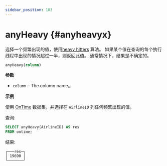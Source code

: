 ```yaml
---
sidebar_position: 103
---
```


# anyHeavy {#anyheavyx}

选择一个频繁出现的值，使用[heavy hitters](http://www.cs.umd.edu/~samir/498/karp.pdf) 算法。 如果某个值在查询的每个执行线程中出现的情况超过一半，则返回此值。 通常情况下，结果是不确定的。

``` sql
anyHeavy(column)
```

**参数**

-   `column` – The column name。

**示例**

使用 [OnTime](../../../getting-started/example-datasets/ontime.md) 数据集，并选择在 `AirlineID` 列任何频繁出现的值。

查询:

``` sql
SELECT anyHeavy(AirlineID) AS res
FROM ontime;
```

结果:

``` text
┌───res─┐
│ 19690 │
└───────┘
```

